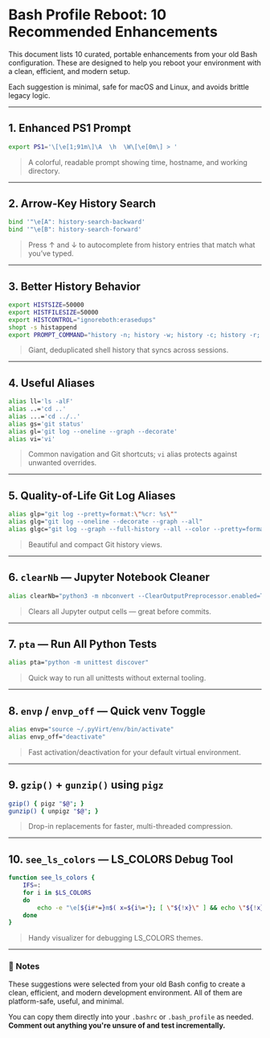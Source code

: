 # Bash Profile Reboot: 10 Recommended Enhancements

This document lists 10 curated, portable enhancements from your old Bash configuration. These are designed to help you reboot your environment with a clean, efficient, and modern setup.

Each suggestion is minimal, safe for macOS and Linux, and avoids brittle legacy logic.

---

## 1. Enhanced PS1 Prompt

```bash
export PS1='\[\e[1;91m\]\A  \h  \W\[\e[0m\] > '
```

> A colorful, readable prompt showing time, hostname, and working directory.

---

## 2. Arrow-Key History Search

```bash
bind '"\e[A": history-search-backward'
bind '"\e[B": history-search-forward'
```

> Press ↑ and ↓ to autocomplete from history entries that match what you’ve typed.

---

## 3. Better History Behavior

```bash
export HISTSIZE=50000
export HISTFILESIZE=50000
export HISTCONTROL="ignoreboth:erasedups"
shopt -s histappend
export PROMPT_COMMAND="history -n; history -w; history -c; history -r; $PROMPT_COMMAND"
```

> Giant, deduplicated shell history that syncs across sessions.

---

## 4. Useful Aliases

```bash
alias ll='ls -alF'
alias ..='cd ..'
alias ...='cd ../..'
alias gs='git status'
alias gl='git log --oneline --graph --decorate'
alias vi='vi'
```

> Common navigation and Git shortcuts; `vi` alias protects against unwanted overrides.

---

## 5. Quality-of-Life Git Log Aliases

```bash
alias glp="git log --pretty=format:\"%cr: %s\""
alias glg="git log --oneline --decorate --graph --all"
alias glgc="git log --graph --full-history --all --color --pretty=format:\"%x1b[31m%h%x09%x1b[32m%d%x1b[0m%x20%s\""
```

> Beautiful and compact Git history views.

---

## 6. `clearNb` — Jupyter Notebook Cleaner

```bash
alias clearNb="python3 -m nbconvert --ClearOutputPreprocessor.enabled=True --inplace"
```

> Clears all Jupyter output cells — great before commits.

---

## 7. `pta` — Run All Python Tests

```bash
alias pta="python -m unittest discover"
```

> Quick way to run all unittests without external tooling.

---

## 8. `envp` / `envp_off` — Quick venv Toggle

```bash
alias envp="source ~/.pyVirt/env/bin/activate"
alias envp_off="deactivate"
```

> Fast activation/deactivation for your default virtual environment.

---

## 9. `gzip()` + `gunzip()` using `pigz`

```bash
gzip() { pigz "$@"; }
gunzip() { unpigz "$@"; }
```

> Drop-in replacements for faster, multi-threaded compression.

---

## 10. `see_ls_colors` — LS_COLORS Debug Tool

```bash
function see_ls_colors {
    IFS=:
    for i in $LS_COLORS
    do
        echo -e "\e[${i#*=}m$( x=${i%=*}; [ \"${!x}\" ] && echo \"${!x}\" || echo \"$x\" )\e[m"
    done
}
```

> Handy visualizer for debugging LS_COLORS themes.

---

### 📝 Notes

These suggestions were selected from your old Bash config to create a clean, efficient, and modern development environment. All of them are platform-safe, useful, and minimal.

You can copy them directly into your `.bashrc` or `.bash_profile` as needed.  
**Comment out anything you're unsure of and test incrementally.**
